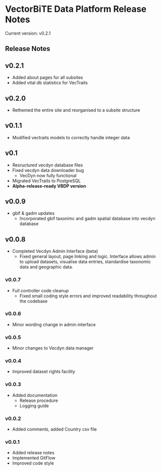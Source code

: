 # VectorBiTE Data Platform Release Notes
Current version: v0.2.1
## Release Notes

## v0.2.1
- Added about pages for all subsites
- Added vital db statistics for VecTraits

## v0.2.0
- Rethemed the entire site and reorganised to a subsite structure

## v0.1.1
- Modified vectraits models to correctly handle integer data

## v0.1
- Resructured vecdyn database files
- Fixed vecdyn data downloader bug
    - VecDyn now fully functional
- Migrated VecTraits to PostgreSQL
- **Alpha-release-ready VBDP version**

## v0.0.9
- gbif & gadm updates
    - Incorporated gbif taxonimc and gadm spatial database into vecdyn database

## v0.0.8
- Completed Vecdyn Admin Interface (beta)
    - Fixed general layout, page linking and logic. Interface allows admin to upload datasets, visualise data entries, standardise taxonomic data and geographic data.

### v0.0.7
- Full controller code cleanup
    - Fixed small coding style errors and improved readability throughout the codebase

### v0.0.6
- Minor wording change in admin interface

### v0.0.5
- Minor changes to Vecdyn data manager

### v0.0.4
- Improved dataset rights facility

### v0.0.3
- Added documentation
    - Release procedure
    - Logging guide

### v0.0.2
- Added comments, added Country csv file

### v0.0.1
- Added release notes
- Implemented GitFlow
- Improved code style
